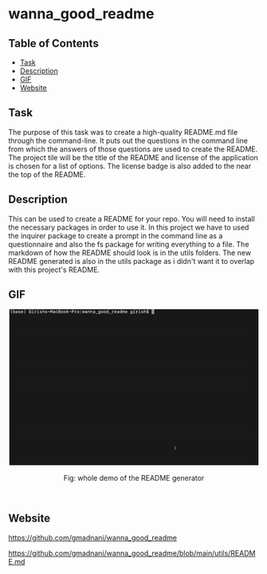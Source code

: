 # wanna_good_readme

## Table of Contents
- [Task](#task)
- [Description](#description)
- [GIF](#gif)
- [Website](#website)

## Task
The purpose of this task was to create a high-quality README.md file through the command-line. It puts out the questions in the command line from which the answers of those questions are used to create the README. The project tile will be the title of the README and license of the application is chosen for a list of options. The license badge is also added to the near the top of the README.

## Description 
This can be used to create a README for your repo. You will need to install the necessary packages in order to use it. In this project we have to used the inquirer package to create a prompt in the command line as a questionnaire and also the fs package for writing everything to a file. The markdown of how the README should look is in the utils folders. The new README generated is also in the utils package as i didn't want it to overlap with this project's README.  

## GIF
<p align="center">
  <img src="readme.gif"  width="500" >
  <p align="center">Fig: whole demo of the README generator</p>
  <br/>
</p>


## Website
https://github.com/gmadnani/wanna_good_readme

https://github.com/gmadnani/wanna_good_readme/blob/main/utils/README.md